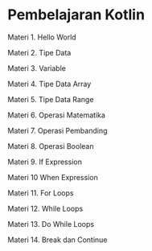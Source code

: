 # Pembelajaran Kotlin

Materi 1. Hello World

Materi 2. Tipe Data

Materi 3. Variable

Materi 4. Tipe Data Array

Materi 5. Tipe Data Range

Materi 6. Operasi Matematika

Materi 7. Operasi Pembanding

Materi 8. Operasi Boolean

Materi 9. If Expression

Materi 10 When Expression

Materi 11. For Loops

Materi 12. While Loops

Materi 13. Do While Loops

Materi 14. Break dan Continue
